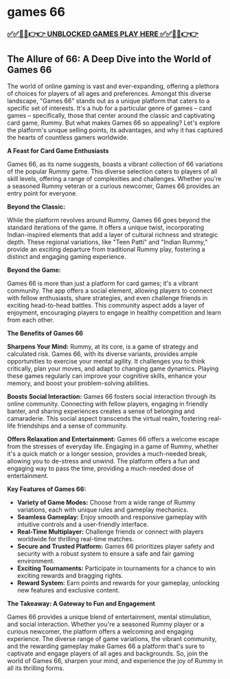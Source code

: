 # games 66

### [✅✅🔴🔴👉👉 UNBLOCKED GAMES PLAY HERE ✅✅🔴🔴👉👉](https://topstoryindia.com)

## The Allure of 66: A Deep Dive into the World of Games 66

The world of online gaming is vast and ever-expanding, offering a plethora of choices for players of all ages and preferences. Amongst this diverse landscape, "Games 66" stands out as a unique platform that caters to a specific set of interests.  It's a hub for a particular genre of games – card games – specifically, those that center around the classic and captivating card game, Rummy. But what makes Games 66 so appealing?  Let's explore the platform's unique selling points, its advantages, and why it has captured the hearts of countless gamers worldwide.

**A Feast for Card Game Enthusiasts**

Games 66, as its name suggests, boasts a vibrant collection of 66 variations of the popular Rummy game. This diverse selection caters to players of all skill levels, offering a range of complexities and challenges. Whether you're a seasoned Rummy veteran or a curious newcomer, Games 66 provides an entry point for everyone. 

**Beyond the Classic:** 

While the platform revolves around Rummy, Games 66 goes beyond the standard iterations of the game. It offers a unique twist, incorporating Indian-inspired elements that add a layer of cultural richness and strategic depth. These regional variations, like "Teen Patti" and "Indian Rummy," provide an exciting departure from traditional Rummy play, fostering a distinct and engaging gaming experience. 

**Beyond the Game:** 

Games 66 is more than just a platform for card games; it's a vibrant community. The app offers a social element, allowing players to connect with fellow enthusiasts, share strategies, and even challenge friends in exciting head-to-head battles. This community aspect adds a layer of enjoyment, encouraging players to engage in healthy competition and learn from each other. 

**The Benefits of Games 66**

**Sharpens Your Mind:** Rummy, at its core, is a game of strategy and calculated risk. Games 66, with its diverse variants, provides ample opportunities to exercise your mental agility.  It challenges you to think critically, plan your moves, and adapt to changing game dynamics. Playing these games regularly can improve your cognitive skills, enhance your memory, and boost your problem-solving abilities. 

**Boosts Social Interaction:**  Games 66 fosters social interaction through its online community.  Connecting with fellow players, engaging in friendly banter, and sharing experiences creates a sense of belonging and camaraderie. This social aspect transcends the virtual realm, fostering real-life friendships and a sense of community.

**Offers Relaxation and Entertainment:**  Games 66 offers a welcome escape from the stresses of everyday life.  Engaging in a game of Rummy, whether it's a quick match or a longer session, provides a much-needed break, allowing you to de-stress and unwind.  The platform offers a fun and engaging way to pass the time, providing a much-needed dose of entertainment. 

**Key Features of Games 66:**

* **Variety of Game Modes:** Choose from a wide range of Rummy variations, each with unique rules and gameplay mechanics. 
* **Seamless Gameplay:** Enjoy smooth and responsive gameplay with intuitive controls and a user-friendly interface. 
* **Real-Time Multiplayer:** Challenge friends or connect with players worldwide for thrilling real-time matches.
* **Secure and Trusted Platform:** Games 66 prioritizes player safety and security with a robust system to ensure a safe and fair gaming environment. 
* **Exciting Tournaments:**  Participate in tournaments for a chance to win exciting rewards and bragging rights. 
* **Reward System:**  Earn points and rewards for your gameplay, unlocking new features and exclusive content.

**The Takeaway: A Gateway to Fun and Engagement**

Games 66 provides a unique blend of entertainment, mental stimulation, and social interaction. Whether you're a seasoned Rummy player or a curious newcomer, the platform offers a welcoming and engaging experience.  The diverse range of game variations, the vibrant community, and the rewarding gameplay make Games 66 a platform that's sure to captivate and engage players of all ages and backgrounds. So, join the world of Games 66, sharpen your mind, and experience the joy of Rummy in all its thrilling forms. 
